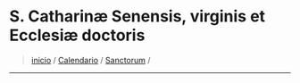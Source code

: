# S. Catharinæ Senensis, virginis et Ecclesiæ doctoris

> [inicio](../../README.md) / [Calendario](../../LC.md) / [Sanctorum](../SS.md) / 

----

> 